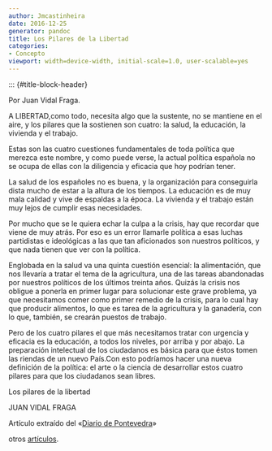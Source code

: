 ```yaml
---
author: Jmcastinheira
date: 2016-12-25
generator: pandoc
title: Los Pilares de la Libertad
categories:
- Concepto
viewport: width=device-width, initial-scale=1.0, user-scalable=yes
---
```


::: {#title-block-header}

Por Juan Vidal Fraga.

A LIBERTAD,como todo, necesita algo que la sustente, no se mantiene en
el aire, y los pilares que la sostienen son cuatro: la salud, la
educación, la vivienda y el trabajo.

Estas son las cuatro cuestiones fundamentales de toda política que
merezca este nombre, y como puede verse, la actual política española no
se ocupa de ellas con la diligencia y eficacia que hoy podrían tener.

La salud de los españoles no es buena, y la organización para
conseguirla dista mucho de estar a la altura de los tiempos. La
educación es de muy mala calidad y vive de espaldas a la época. La
vivienda y el trabajo están muy lejos de cumplir esas necesidades.

Por mucho que se le quiera echar la culpa a la crisis, hay que recordar
que viene de muy atrás. Por eso es un error llamarle política a esas
luchas partidistas e ideológicas a las que tan aficionados son nuestros
políticos, y que nada tienen que ver con la política.

Englobada en la salud va una quinta cuestión esencial: la alimentación,
que nos llevaría a tratar el tema de la agricultura, una de las tareas
abandonadas por nuestros políticos de los últimos treinta años. Quizás
la crisis nos obligue a ponerla en primer lugar para solucionar este
grave problema, ya que necesitamos comer como primer remedio de la
crisis, para lo cual hay que producir alimentos, lo que es tarea de la
agricultura y la ganadería, con lo que, también, se crearán puestos de
trabajo.

Pero de los cuatro pilares el que más necesitamos tratar con urgencia y
eficacia es la educación, a todos los niveles, por arriba y por abajo.
La preparación intelectual de los ciudadanos es básica para que éstos
tomen las riendas de un nuevo País.Con esto podríamos hacer una nueva
definición de la política: el arte o la ciencia de desarrollar estos
cuatro pilares para que los ciudadanos sean libres.

Los pilares de la libertad

JUAN VIDAL FRAGA

Artículo extraído del «[Diario de
Pontevedra](http://diariodepontevedra.galiciae.com/pdf_files/23032009compendio_3.pdf)»

otros
[artículos](http://diariodepontevedra.galiciae.com/pdf_files/30032009compendio_3.pdf).
